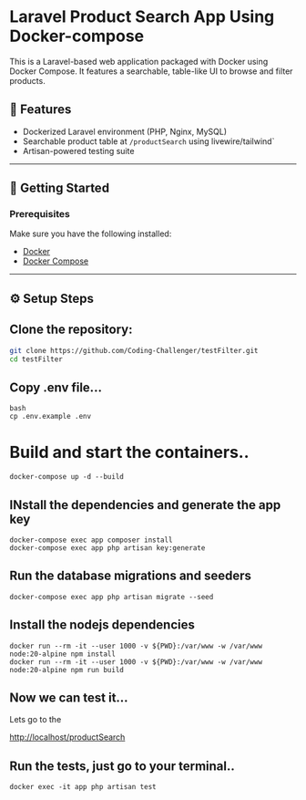# Laravel Product Search App Using Docker-compose

This is a Laravel-based web application packaged with Docker using Docker Compose. It features a searchable, table-like UI to browse and filter products.

## 🚀 Features

- Dockerized Laravel environment (PHP, Nginx, MySQL)
- Searchable product table at `/productSearch` using livewire/tailwind`
- Artisan-powered testing suite

---

## 🐳 Getting Started

### Prerequisites

Make sure you have the following installed:

- [Docker](https://www.docker.com/)
- [Docker Compose](https://docs.docker.com/compose/)

---

## ⚙️ Setup Steps

## Clone the repository:

   ```bash
   git clone https://github.com/Coding-Challenger/testFilter.git
   cd testFilter
   ```

## Copy .env file...

    bash
    cp .env.example .env
    
    
# Build and start the containers..

    docker-compose up -d --build

## INstall the dependencies and generate the app key
    docker-compose exec app composer install
    docker-compose exec app php artisan key:generate


## Run the database migrations and seeders

``
    docker-compose exec app php artisan migrate --seed
``
## Install the nodejs dependencies

    docker run --rm -it --user 1000 -v ${PWD}:/var/www -w /var/www node:20-alpine npm install
    docker run --rm -it --user 1000 -v ${PWD}:/var/www -w /var/www node:20-alpine npm run build


## Now we can test it...

Lets go to the

[http://localhost/productSearch](http://localhost:8051/productSearch)

## Run the tests, just go to your terminal..

    docker exec -it app php artisan test
